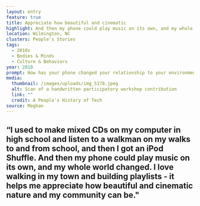 ```yaml
---
layout: entry
feature: true
title: Appreciate how beautiful and cinematic
highlight: And then my phone could play music on its own, and my whole world changed.
location: Wilmington, NC
clusters: People's Stories
tags:
  - 2010s
  - Bodies & Minds
  - Culture & Behaviors
year: 2010
prompt: How has your phone changed your relationship to your environment?
media:
  thumbnail: /images/uploads/img_5178.jpeg
  alt: Scan of a handwritten participatory workshop contribution
  link: ""
  credit: A People's History of Tech
source: Meghan
---
```

## “I used to make mixed CDs on my computer in high school and listen to a walkman on my walks to and from school, and then I got an iPod Shuffle. And then my phone could play music on its own, and my whole world changed. I love walking in my town and building playlists - it helps me appreciate how beautiful and cinematic nature and my community can be."
